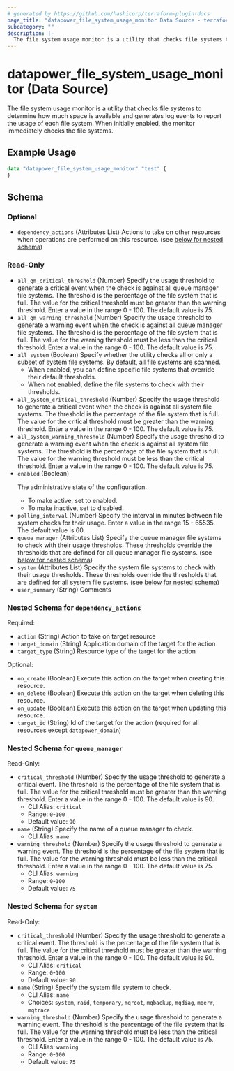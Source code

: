 ```yaml
---
# generated by https://github.com/hashicorp/terraform-plugin-docs
page_title: "datapower_file_system_usage_monitor Data Source - terraform-provider-datapower"
subcategory: ""
description: |-
  The file system usage monitor is a utility that checks file systems to determine how much space is available and generates log events to report the usage of each file system. When initially enabled, the monitor immediately checks the file systems.
---
```


# datapower_file_system_usage_monitor (Data Source)

The file system usage monitor is a utility that checks file systems to determine how much space is available and generates log events to report the usage of each file system. When initially enabled, the monitor immediately checks the file systems.

## Example Usage

```terraform
data "datapower_file_system_usage_monitor" "test" {
}
```

<!-- schema generated by tfplugindocs -->
## Schema

### Optional

- `dependency_actions` (Attributes List) Actions to take on other resources when operations are performed on this resource. (see [below for nested schema](#nestedatt--dependency_actions))

### Read-Only

- `all_qm_critical_threshold` (Number) Specify the usage threshold to generate a critical event when the check is against all queue manager file systems. The threshold is the percentage of the file system that is full. The value for the critical threshold must be greater than the warning threshold. Enter a value in the range 0 - 100. The default value is 75.
- `all_qm_warning_threshold` (Number) Specify the usage threshold to generate a warning event when the check is against all queue manager file systems. The threshold is the percentage of the file system that is full. The value for the warning threshold must be less than the critical threshold. Enter a value in the range 0 - 100. The default value is 75.
- `all_system` (Boolean) Specify whether the utility checks all or only a subset of system file systems. By default, all file systems are scanned. <ul><li>When enabled, you can define specific file systems that override their default thresholds.</li><li>When not enabled, define the file systems to check with their thresholds.</li></ul>
- `all_system_critical_threshold` (Number) Specify the usage threshold to generate a critical event when the check is against all system file systems. The threshold is the percentage of the file system that is full. The value for the critical threshold must be greater than the warning threshold. Enter a value in the range 0 - 100. The default value is 75.
- `all_system_warning_threshold` (Number) Specify the usage threshold to generate a warning event when the check is against all system file systems. The threshold is the percentage of the file system that is full. The value for the warning threshold must be less than the critical threshold. Enter a value in the range 0 - 100. The default value is 75.
- `enabled` (Boolean) <p>The administrative state of the configuration.</p><ul><li>To make active, set to enabled.</li><li>To make inactive, set to disabled.</li></ul>
- `polling_interval` (Number) Specify the interval in minutes between file system checks for their usage. Enter a value in the range 15 - 65535. The default value is 60.
- `queue_manager` (Attributes List) Specify the queue manager file systems to check with their usage thresholds. These thresholds override the thresholds that are defined for all queue manager file systems. (see [below for nested schema](#nestedatt--queue_manager))
- `system` (Attributes List) Specify the system file systems to check with their usage thresholds. These thresholds override the thresholds that are defined for all system file systems. (see [below for nested schema](#nestedatt--system))
- `user_summary` (String) Comments

<a id="nestedatt--dependency_actions"></a>
### Nested Schema for `dependency_actions`

Required:

- `action` (String) Action to take on target resource
- `target_domain` (String) Application domain of the target for the action
- `target_type` (String) Resource type of the target for the action

Optional:

- `on_create` (Boolean) Execute this action on the target when creating this resource.
- `on_delete` (Boolean) Execute this action on the target when deleting this resource.
- `on_update` (Boolean) Execute this action on the target when updating this resource.
- `target_id` (String) Id of the target for the action (required for all resources except `datapower_domain`)


<a id="nestedatt--queue_manager"></a>
### Nested Schema for `queue_manager`

Read-Only:

- `critical_threshold` (Number) Specify the usage threshold to generate a critical event. The threshold is the percentage of the file system that is full. The value for the critical threshold must be greater than the warning threshold. Enter a value in the range 0 - 100. The default value is 90.
  - CLI Alias: `critical`
  - Range: `0`-`100`
  - Default value: `90`
- `name` (String) Specify the name of a queue manager to check.
  - CLI Alias: `name`
- `warning_threshold` (Number) Specify the usage threshold to generate a warning event. The threshold is the percentage of the file system that is full. The value for the warning threshold must be less than the critical threshold. Enter a value in the range 0 - 100. The default value is 75.
  - CLI Alias: `warning`
  - Range: `0`-`100`
  - Default value: `75`


<a id="nestedatt--system"></a>
### Nested Schema for `system`

Read-Only:

- `critical_threshold` (Number) Specify the usage threshold to generate a critical event. The threshold is the percentage of the file system that is full. The value for the critical threshold must be greater than the warning threshold. Enter a value in the range 0 - 100. The default value is 90.
  - CLI Alias: `critical`
  - Range: `0`-`100`
  - Default value: `90`
- `name` (String) Specify the system file system to check.
  - CLI Alias: `name`
  - Choices: `system`, `raid`, `temporary`, `mqroot`, `mqbackup`, `mqdiag`, `mqerr`, `mqtrace`
- `warning_threshold` (Number) Specify the usage threshold to generate a warning event. The threshold is the percentage of the file system that is full. The value for the warning threshold must be less than the critical threshold. Enter a value in the range 0 - 100. The default value is 75.
  - CLI Alias: `warning`
  - Range: `0`-`100`
  - Default value: `75`

